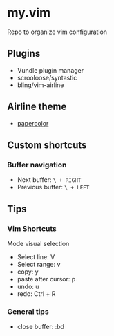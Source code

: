 # my.vim
Repo to organize vim configuration

## Plugins

* Vundle plugin manager
* scrooloose/syntastic
* bling/vim-airline

## Airline theme

* [papercolor](https://github.com/bling/vim-airline/wiki/Screenshots#papercolor)

## Custom shortcuts

### Buffer navigation

* Next buffer: `\ + RIGHT`
* Previous buffer: `\ + LEFT`

## Tips

### Vim Shortcuts

Mode visual selection

* Select line: V
* Select range: v
* copy: y
* paste after cursor: p
* undo: u
* redo: Ctrl + R

### General tips

* close buffer: :bd
